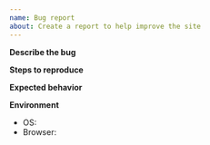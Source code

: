 ```yaml
---
name: Bug report
about: Create a report to help improve the site
---
```


**Describe the bug**

**Steps to reproduce**

**Expected behavior**

**Environment**
- OS:
- Browser:
